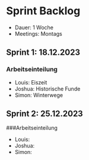 # Sprint Backlog

- Dauer: 1 Woche
- Meetings: Montags

## Sprint 1: 18.12.2023
### Arbeitseinteilung
- Louis: Eiszeit
- Joshua: Historische Funde
- Simon: Winterwege


## Sprint 2: 25.12.2023
###Arbeitseinteilung
- Louis:
- Joshua:
- Simon: 